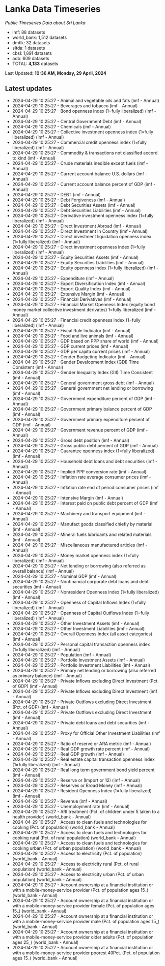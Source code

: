 # Lanka Data Timeseries
*Public Timeseries Data about Sri Lanka*

* imf: 88 datasets
* world_bank: 1,512 datasets
* dmtlk: 32 datasets
* sltda: 1 datasets
* cbsl: 1,891 datasets
* adb: 609 datasets
* TOTAL: **4,133** datasets

Last Updated: **10:36 AM, Monday, 29 April, 2024**

## Latest updates

* 2024-04-29 10:25:27 - Animal and vegetable oils and fats (imf - Annual)
* 2024-04-29 10:25:27 - Beverages and tobacco (imf - Annual)
* 2024-04-29 10:25:27 - Bond openness index (1=fully liberalized) (imf - Annual)
* 2024-04-29 10:25:27 - Central Government Debt (imf - Annual)
* 2024-04-29 10:25:27 - Chemicals (imf - Annual)
* 2024-04-29 10:25:27 - Collective investment openness index (1=fully liberalized) (imf - Annual)
* 2024-04-29 10:25:27 - Commercial credit openness index (1=fully liberalized) (imf - Annual)
* 2024-04-29 10:25:27 - Commodity & transactions not classified accord to kind (imf - Annual)
* 2024-04-29 10:25:27 - Crude materials inedible except fuels (imf - Annual)
* 2024-04-29 10:25:27 - Current account balance U.S. dollars (imf - Annual)
* 2024-04-29 10:25:27 - Current account balance percent of GDP (imf - Annual)
* 2024-04-29 10:25:27 - DEBT (imf - Annual)
* 2024-04-29 10:25:27 - Debt Forgiveness (imf - Annual)
* 2024-04-29 10:25:27 - Debt Securities Assets (imf - Annual)
* 2024-04-29 10:25:27 - Debt Securities Liabilities (imf - Annual)
* 2024-04-29 10:25:27 - Derivative investment openness index (1=fully liberalized) (imf - Annual)
* 2024-04-29 10:25:27 - Direct Investment Abroad (imf - Annual)
* 2024-04-29 10:25:27 - Direct Investment In Country (imf - Annual)
* 2024-04-29 10:25:27 - Direct investment liquidation openness index (1=fully liberalized) (imf - Annual)
* 2024-04-29 10:25:27 - Direct investment openness index (1=fully liberalized) (imf - Annual)
* 2024-04-29 10:25:27 - Equity Securities Assets (imf - Annual)
* 2024-04-29 10:25:27 - Equity Securities Liabilities (imf - Annual)
* 2024-04-29 10:25:27 - Equity openness index (1=fully liberalized) (imf - Annual)
* 2024-04-29 10:25:27 - Expenditure (imf - Annual)
* 2024-04-29 10:25:27 - Export Diversification Index (imf - Annual)
* 2024-04-29 10:25:27 - Export Quality Index (imf - Annual)
* 2024-04-29 10:25:27 - Extensive Margin (imf - Annual)
* 2024-04-29 10:25:27 - Financial Derivatives (imf - Annual)
* 2024-04-29 10:25:27 - Financial Market Openness Index (equity bond money market collective investment derivates) 1=fully liberalized (imf - Annual)
* 2024-04-29 10:25:27 - Financial credit openness index (1=fully liberalized) (imf - Annual)
* 2024-04-29 10:25:27 - Fiscal Rule Indicator (imf - Annual)
* 2024-04-29 10:25:27 - Food and live animals (imf - Annual)
* 2024-04-29 10:25:27 - GDP based on PPP share of world (imf - Annual)
* 2024-04-29 10:25:27 - GDP current prices (imf - Annual)
* 2024-04-29 10:25:27 - GDP per capita current prices (imf - Annual)
* 2024-04-29 10:25:27 - Gender Budgeting Indicator (imf - Annual)
* 2024-04-29 10:25:27 - Gender Development Index (GDI) Time Consistent (imf - Annual)
* 2024-04-29 10:25:27 - Gender Inequality Index (GII) Time Consistent (imf - Annual)
* 2024-04-29 10:25:27 - General government gross debt (imf - Annual)
* 2024-04-29 10:25:27 - General government net lending or borrowing (imf - Annual)
* 2024-04-29 10:25:27 - Government expenditure percent of GDP (imf - Annual)
* 2024-04-29 10:25:27 - Government primary balance percent of GDP (imf - Annual)
* 2024-04-29 10:25:27 - Government primary expenditure percent of GDP (imf - Annual)
* 2024-04-29 10:25:27 - Government revenue percent of GDP (imf - Annual)
* 2024-04-29 10:25:27 - Gross debt position (imf - Annual)
* 2024-04-29 10:25:27 - Gross public debt percent of GDP (imf - Annual)
* 2024-04-29 10:25:27 - Guarantee openness index (1=fully liberalized) (imf - Annual)
* 2024-04-29 10:25:27 - Household debt loans and debt securities (imf - Annual)
* 2024-04-29 10:25:27 - Implied PPP conversion rate (imf - Annual)
* 2024-04-29 10:25:27 - Inflation rate average consumer prices (imf - Annual)
* 2024-04-29 10:25:27 - Inflation rate end of period consumer prices (imf - Annual)
* 2024-04-29 10:25:27 - Intensive Margin (imf - Annual)
* 2024-04-29 10:25:27 - Interest paid on public debt percent of GDP (imf - Annual)
* 2024-04-29 10:25:27 - Machinery and transport equipment (imf - Annual)
* 2024-04-29 10:25:27 - Manufact goods classified chiefly by material (imf - Annual)
* 2024-04-29 10:25:27 - Mineral fuels lubricants and related materials (imf - Annual)
* 2024-04-29 10:25:27 - Miscellaneous manufactured articles (imf - Annual)
* 2024-04-29 10:25:27 - Money market openness index (1=fully liberalized) (imf - Annual)
* 2024-04-29 10:25:27 - Net lending or borrowing (also referred as overall balance) (imf - Annual)
* 2024-04-29 10:25:27 - Nominal GDP (imf - Annual)
* 2024-04-29 10:25:27 - Nonfinancial corporate debt loans and debt securities (imf - Annual)
* 2024-04-29 10:25:27 - Nonresident Openness Index (1=fully liberalized) (imf - Annual)
* 2024-04-29 10:25:27 - Openness of Capital Inflows Index (1=fully liberalized) (imf - Annual)
* 2024-04-29 10:25:27 - Openness of Capital Outflows Index (1=fully liberalized) (imf - Annual)
* 2024-04-29 10:25:27 - Other Investment Assets (imf - Annual)
* 2024-04-29 10:25:27 - Other Investment Liabilities (imf - Annual)
* 2024-04-29 10:25:27 - Overall Openness Index (all asset categories) (imf - Annual)
* 2024-04-29 10:25:27 - Personal capital transaction openness index (1=fully liberalized) (imf - Annual)
* 2024-04-29 10:25:27 - Population (imf - Annual)
* 2024-04-29 10:25:27 - Portfolio Investment Assets (imf - Annual)
* 2024-04-29 10:25:27 - Portfolio Investment Liabilities (imf - Annual)
* 2024-04-29 10:25:27 - Primary net lending or borrowing (also referred as primary balance) (imf - Annual)
* 2024-04-29 10:25:27 - Private Inflows excluding Direct Investment (Pct. of GDP) (imf - Annual)
* 2024-04-29 10:25:27 - Private Inflows excluding Direct Investment (imf - Annual)
* 2024-04-29 10:25:27 - Private Outflows excluding Direct Investment (Pct. of GDP) (imf - Annual)
* 2024-04-29 10:25:27 - Private Outflows excluding Direct Investment (imf - Annual)
* 2024-04-29 10:25:27 - Private debt loans and debt securities (imf - Annual)
* 2024-04-29 10:25:27 - Proxy for Official Other Investment Liabilities (imf - Annual)
* 2024-04-29 10:25:27 - Ratio of reserve or ARA metric (imf - Annual)
* 2024-04-29 10:25:27 - Real GDP growth rate percent (imf - Annual)
* 2024-04-29 10:25:27 - Real GDP growth (imf - Annual)
* 2024-04-29 10:25:27 - Real estate capital transaction openness index (1=fully liberalized) (imf - Annual)
* 2024-04-29 10:25:27 - Real long term government bond yield percent (imf - Annual)
* 2024-04-29 10:25:27 - Reserve or (Import or 12) (imf - Annual)
* 2024-04-29 10:25:27 - Reserves or Broad Money (imf - Annual)
* 2024-04-29 10:25:27 - Resident Openness Index (1=fully liberalized) (imf - Annual)
* 2024-04-29 10:25:27 - Revenue (imf - Annual)
* 2024-04-29 10:25:27 - Unemployment rate (imf - Annual)
* 2024-04-29 10:25:27 - ARI treatment (Pct. of children under 5 taken to a health provider) (world_bank - Annual)
* 2024-04-29 10:25:27 - Access to clean fuels and technologies for cooking (Pct. of population) (world_bank - Annual)
* 2024-04-29 10:25:27 - Access to clean fuels and technologies for cooking rural (Pct. of rural population) (world_bank - Annual)
* 2024-04-29 10:25:27 - Access to clean fuels and technologies for cooking urban (Pct. of urban population) (world_bank - Annual)
* 2024-04-29 10:25:27 - Access to electricity (Pct. of population) (world_bank - Annual)
* 2024-04-29 10:25:27 - Access to electricity rural (Pct. of rural population) (world_bank - Annual)
* 2024-04-29 10:25:27 - Access to electricity urban (Pct. of urban population) (world_bank - Annual)
* 2024-04-29 10:25:27 - Account ownership at a financial institution or with a mobile-money-service provider (Pct. of population ages 15_) (world_bank - Annual)
* 2024-04-29 10:25:27 - Account ownership at a financial institution or with a mobile-money-service provider female (Pct. of population ages 15_) (world_bank - Annual)
* 2024-04-29 10:25:27 - Account ownership at a financial institution or with a mobile-money-service provider male (Pct. of population ages 15_) (world_bank - Annual)
* 2024-04-29 10:25:27 - Account ownership at a financial institution or with a mobile-money-service provider older adults (Pct. of population ages 25_) (world_bank - Annual)
* 2024-04-29 10:25:27 - Account ownership at a financial institution or with a mobile-money-service provider poorest 40Pct. (Pct. of population ages 15_) (world_bank - Annual)